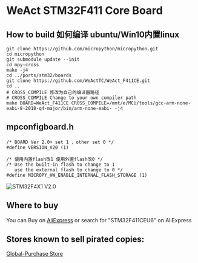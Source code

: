 # WeAct STM32F411 Core Board

## How to build 如何编译 ubuntu/Win10内置linux

```
git clone https://github.com/micropython/micropython.git
cd micropython
git submodule update --init
cd mpy-cross
make -j4
cd ../ports/stm32/boards
git clone https://github.com/WeActTC/WeAct_F411CE.git
cd ..
# CROSS_COMPILE 修改为自己的编译器路径
# CROSS_COMPILE Change to your own compiler path
make BOARD=WeAct_F411CE CROSS_COMPILE=/mnt/e/MCU/tools/gcc-arm-none-eabi-8-2018-q4-major/bin/arm-none-eabi- -j4
```
## mpconfigboard.h
```
/* BOARD Ver 2.0+ set 1 ，other set 0 */
#define VERSION_V20 (1)

/* 使用内置flash改1 使用外置flash改0 */
/* Use the built-in flash to change to 1 
   use the external flash to change to 0 */
#define MICROPY_HW_ENABLE_INTERNAL_FLASH_STORAGE (1)
```
![STM32F4X1 V2.0](https://github.com/WeActTC/Product-Images/raw/master/STM32F4x1C/STM32F4x1C_V20.png "STM32F4X1 V2.0")
## Where to buy
You can Buy on [AliExpress](https://www.aliexpress.com/item/4000069263843.html?spm=a2g0o.productlist.0.0.72081e00lBo5VI&algo_pvid=7e5612f1-4014-42a3-8d10-145e22ec794d&algo_expid=7e5612f1-4014-42a3-8d10-145e22ec794d-1&btsid=fae3afec-bf75-42f5-9fad-a780fbe720d7&ws_ab_test=searchweb0_0,searchweb201602_5,searchweb201603_53) or search for "STM32F411CEU6" on AliExpress 
## Stores known to sell pirated copies:
[Global-Purchase Store](https://www.aliexpress.com/item/4000103610226.html?spm=a2g0o.productlist.0.0.72081e00lBo5VI&algo_pvid=7e5612f1-4014-42a3-8d10-145e22ec794d&algo_expid=7e5612f1-4014-42a3-8d10-145e22ec794d-0&btsid=fae3afec-bf75-42f5-9fad-a780fbe720d7&ws_ab_test=searchweb0_0,searchweb201602_5,searchweb201603_53)